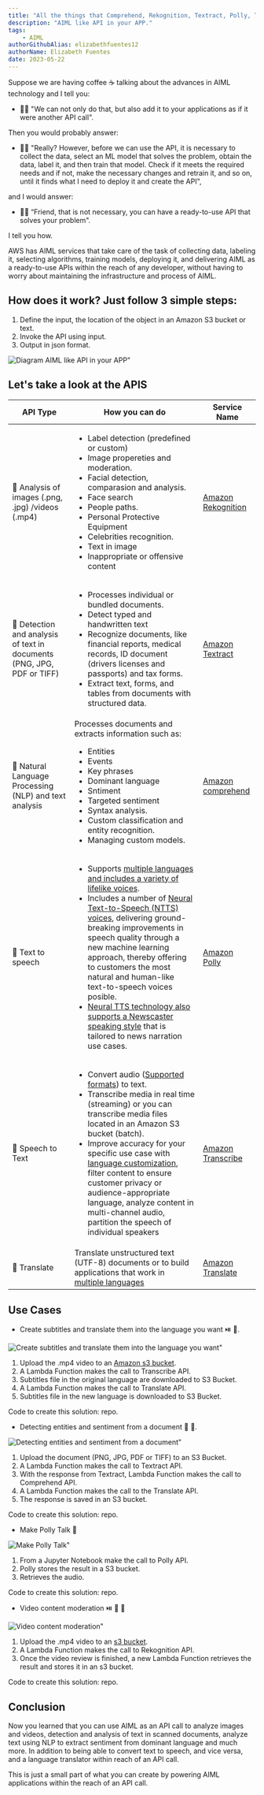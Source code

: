 ```yaml
---
title: "All the things that Comprehend, Rekognition, Textract, Polly, Transcribe and others do"
description: "AIML like API in your APP."
tags:
    - AIML
authorGithubAlias: elizabethfuentes12
authorName: Elizabeth Fuentes
date: 2023-05-22
---
```


Suppose we are having coffee ☕ talking about the advances in AIML technology and I tell you: 

- 👩🏻 "We can not only do that, but also add it to your applications as if it were another API call". 

Then you would probably answer: 

- 🧑🏽 "Really? However, before  we can use the API, it is necessary to collect the data, select an ML model that solves the problem, obtain the data, label it, and then train that model. Check if it meets the required needs and if not, make the necessary changes and retrain it, and so on, until it finds what I need to deploy it and create the API", 

and I would answer: 

- 👩🏻 “Friend, that is not necessary, you can have a ready-to-use API that solves your problem".

I tell you how.

AWS has AIML services that take care of the task of collecting data, labeling it, selecting algorithms, training models, deploying it, and delivering AIML as a ready-to-use APIs within the reach of any developer, without having to worry about maintaining the infrastructure and process of AIML.

## How does it work? Just follow 3 simple steps:

1. Define the input, the location of the object in an Amazon S3 bucket or text.
2. Invoke the API using input.
3. Output in json format.


![Diagram AIML like API in your APP"](images/diagram-api-call.png)


## Let's take a look at the APIS

| API Type | How you can do | Service Name | 
-- | -- | --
 🔎 Analysis of images (.png, .jpg) /videos (.mp4) | <ul> <li> Label detection (predefined or custom) </li>  <li> Image propereties and moderation. </li>  <li> Facial detection, comparasion and analysis. </li>  <li> Face search </li>  <li> People paths. </li>  <li> Personal Protective Equipment </li>  <li> Celebrities recognition.  </li>  <li>Text in image </li>  <li> Inappropriate or offensive content </li></ul> | [Amazon Rekognition](https://docs.aws.amazon.com/rekognition/latest/dg/what-is.html)	| 
🔎 Detection and analysis of text in documents (PNG, JPG, PDF or TIFF)	| 	<ul> <li> Processes individual or bundled documents. </li>  <li> Detect typed and handwritten text </li>  <li> Recognize documents, like financial reports, medical records, ID document (drivers licenses and passports)  and tax forms. </li>  <li> Extract text, forms, and tables from documents with structured data. </li></ul> | [Amazon Textract](https://docs.aws.amazon.com/textract/latest/dg/what-is.html) | 
🔎 Natural Language Processing (NLP) and text analysis	| 	Processes documents and extracts information such as: <ul> <li> Entities </li> <li> Events</li>  <li> Key phrases</li>  <li> Dominant language </li> <li> Sntiment</li>  <li> Targeted sentiment </li>  <li>Syntax analysis.</li> <li> Custom classification and entity recognition.</li>  <li> Managing custom models. </li></ul> | [Amazon comprehend](https://docs.aws.amazon.com/es_es/comprehend/latest/dg/what-is.html) | 
🔎 Text to speech | <ul> <li> Supports [multiple languages and includes a variety of lifelike voices](https://docs.aws.amazon.com/polly/latest/dg/voicelist.html).</li> <li>Includes a number of [Neural Text-to-Speech (NTTS) voices](https://docs.aws.amazon.com/polly/latest/dg/NTTS-main.html), delivering ground-breaking improvements in speech quality through a new machine learning approach, thereby offering to customers the most natural and human-like text-to-speech voices posible.</li> <li>[Neural TTS technology also supports a Newscaster speaking style](https://docs.aws.amazon.com/polly/latest/dg/ntts-speakingstyles.html) that is tailored to news narration use cases. </li></ul> | [Amazon Polly](https://docs.aws.amazon.com/polly/latest/dg/what-is.html)  | 
🔎 Speech to Text | <ul> <li> Convert audio ([Supported formats](https://docs.aws.amazon.com/transcribe/latest/dg/how-input.html#how-input-audio)) to text. </li> <li> Transcribe media in real time (streaming) or you can transcribe media files located in an Amazon S3 bucket (batch).</li> <li> Improve accuracy for your specific use case with [language customization](https://docs.aws.amazon.com/transcribe/latest/dg/supported-languages.html), filter content to ensure customer privacy or audience-appropriate language, analyze content in multi-channel audio, partition the speech of individual speakers </li></ul> |  [Amazon Transcribe](https://docs.aws.amazon.com/transcribe/latest/dg/what-is.html) | 
🔎  Translate | Translate unstructured text (UTF-8) documents or to build applications that work in [multiple languages](https://docs.aws.amazon.com/translate/latest/dg/what-is-languages.html) | [Amazon Translate](https://docs.aws.amazon.com/translate/latest/dg/what-is.html)| 

## Use Cases 

- Create subtitles and translate them into the language you want ⏯️ 🍿.

![Create subtitles and translate them into the language you want"](images/create-subtitles-and-translate-s.png)

1. Upload the .mp4 video to an [Amazon s3 bucket](https://docs.aws.amazon.com/es_es/AmazonS3/latest/userguide/UsingBucket.html).
2. A Lambda Function makes the call to Transcribe API.
3. Subtitles file in the original language are downloaded to S3 Bucket. 
4. A Lambda Function makes the call to Translate API.
5. Subtitles file in the new language is downloaded to S3 Bucket. 

Code to create this solution: repo. 

- Detecting entities and sentiment from a document 🔎 📄.

![Detecting entities and sentiment from a document"](images/detecting-entities-and-sentiment.png)

1. Upload the document (PNG, JPG, PDF or TIFF) to an S3 Bucket.
2. A Lambda Function makes the call to Textract API.
3. With the response from Textract, Lambda Function makes the call to Comprehend API. 
4. A Lambda Function makes the call to the Translate API.
5. The response is saved in an S3 bucket. 

Code to create this solution: repo. 

- Make Polly Talk 🦜

![Make Polly Talk"](images/make-polly-talk.png)

1. From a Jupyter Notebook make the call to Polly API.
2. Polly stores the result in a S3 bucket.
3. Retrieves the audio.


Code to create this solution: repo. 


- Video content moderation ⏯️ 🔫 🚬

![Video content moderation"](images/video-content-moderation.png)

1. Upload the .mp4 video to an [s3 bucket](https://docs.aws.amazon.com/es_es/AmazonS3/latest/userguide/UsingBucket.html).
2. A Lambda Function makes the call to Rekognition API.
3. Once the video review is finished, a new Lambda Function retrieves the result and stores it in an s3 bucket.


Code to create this solution: repo. 


## Conclusion

Now you learned that you can use AIML as an API call to analyze images and videos, detection and analysis of text in scanned documents, analyze text using NLP to extract sentiment from dominant language and much more. In addition to being able to convert text to speech, and vice versa, and a language translator within reach of an API call.

This is just a small part of what you can create by powering AIML applications within the reach of an API call.

